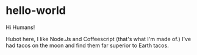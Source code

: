 # hello-world

Hi Humans!

Hubot here, I like Node.Js and Coffeescript (that's what I'm made of.)
I've had tacos on the moon and find them far superior to Earth tacos.
